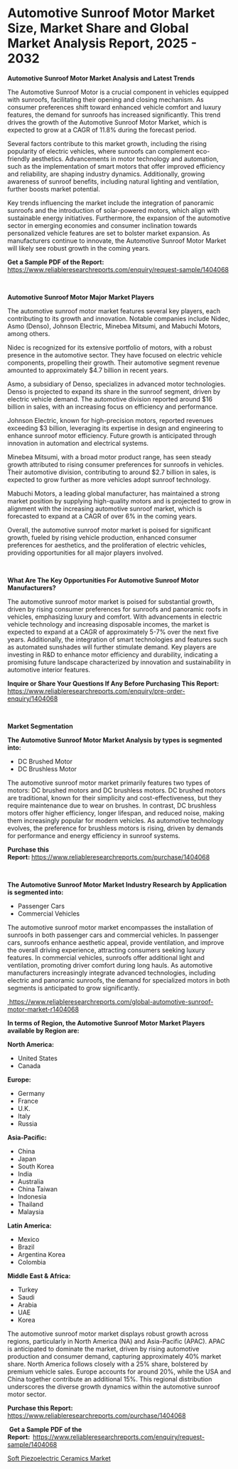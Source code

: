 <p><h1>Automotive Sunroof Motor Market Size, Market Share and Global Market Analysis Report, 2025 - 2032</h1></p><p><strong>Automotive Sunroof Motor Market Analysis and Latest Trends</strong></p>
<p><p>The Automotive Sunroof Motor is a crucial component in vehicles equipped with sunroofs, facilitating their opening and closing mechanism. As consumer preferences shift toward enhanced vehicle comfort and luxury features, the demand for sunroofs has increased significantly. This trend drives the growth of the Automotive Sunroof Motor Market, which is expected to grow at a CAGR of 11.8% during the forecast period.</p><p>Several factors contribute to this market growth, including the rising popularity of electric vehicles, where sunroofs can complement eco-friendly aesthetics. Advancements in motor technology and automation, such as the implementation of smart motors that offer improved efficiency and reliability, are shaping industry dynamics. Additionally, growing awareness of sunroof benefits, including natural lighting and ventilation, further boosts market potential.</p><p>Key trends influencing the market include the integration of panoramic sunroofs and the introduction of solar-powered motors, which align with sustainable energy initiatives. Furthermore, the expansion of the automotive sector in emerging economies and consumer inclination towards personalized vehicle features are set to bolster market expansion. As manufacturers continue to innovate, the Automotive Sunroof Motor Market will likely see robust growth in the coming years.</p></p>
<p><strong>Get a Sample PDF of the Report:&nbsp;</strong> <a href="https://www.reliableresearchreports.com/enquiry/request-sample/1404068?utm_campaign=2657&utm_medium=2&utm_source=Github&utm_content=ia&utm_term=28032025&utm_id=automotive-sunroof-motor">https://www.reliableresearchreports.com/enquiry/request-sample/1404068</a></p>
<p>&nbsp;</p>
<p><strong>Automotive Sunroof Motor Major Market Players</strong></p>
<p><p>The automotive sunroof motor market features several key players, each contributing to its growth and innovation. Notable companies include Nidec, Asmo (Denso), Johnson Electric, Minebea Mitsumi, and Mabuchi Motors, among others.</p><p>Nidec is recognized for its extensive portfolio of motors, with a robust presence in the automotive sector. They have focused on electric vehicle components, propelling their growth. Their automotive segment revenue amounted to approximately $4.7 billion in recent years.</p><p>Asmo, a subsidiary of Denso, specializes in advanced motor technologies. Denso is projected to expand its share in the sunroof segment, driven by electric vehicle demand. The automotive division reported around $16 billion in sales, with an increasing focus on efficiency and performance.</p><p>Johnson Electric, known for high-precision motors, reported revenues exceeding $3 billion, leveraging its expertise in design and engineering to enhance sunroof motor efficiency. Future growth is anticipated through innovation in automation and electrical systems.</p><p>Minebea Mitsumi, with a broad motor product range, has seen steady growth attributed to rising consumer preferences for sunroofs in vehicles. Their automotive division, contributing to around $2.7 billion in sales, is expected to grow further as more vehicles adopt sunroof technology.</p><p>Mabuchi Motors, a leading global manufacturer, has maintained a strong market position by supplying high-quality motors and is projected to grow in alignment with the increasing automotive sunroof market, which is forecasted to expand at a CAGR of over 6% in the coming years.</p><p>Overall, the automotive sunroof motor market is poised for significant growth, fueled by rising vehicle production, enhanced consumer preferences for aesthetics, and the proliferation of electric vehicles, providing opportunities for all major players involved.</p></p>
<p>&nbsp;</p>
<p><strong>What Are The Key Opportunities For Automotive Sunroof Motor Manufacturers?</strong></p>
<p><p>The automotive sunroof motor market is poised for substantial growth, driven by rising consumer preferences for sunroofs and panoramic roofs in vehicles, emphasizing luxury and comfort. With advancements in electric vehicle technology and increasing disposable incomes, the market is expected to expand at a CAGR of approximately 5-7% over the next five years. Additionally, the integration of smart technologies and features such as automated sunshades will further stimulate demand. Key players are investing in R&D to enhance motor efficiency and durability, indicating a promising future landscape characterized by innovation and sustainability in automotive interior features.</p></p>
<p><strong>Inquire or Share Your Questions If Any Before Purchasing This Report:</strong> <a href="https://www.reliableresearchreports.com/enquiry/pre-order-enquiry/1404068?utm_campaign=2657&utm_medium=2&utm_source=Github&utm_content=ia&utm_term=28032025&utm_id=automotive-sunroof-motor">https://www.reliableresearchreports.com/enquiry/pre-order-enquiry/1404068</a></p>
<p>&nbsp;</p>
<p><strong>Market Segmentation</strong></p>
<p><strong>The Automotive Sunroof Motor Market Analysis by types is segmented into:</strong></p>
<p><ul><li>DC Brushed Motor</li><li>DC Brushless Motor</li></ul></p>
<p><p>The automotive sunroof motor market primarily features two types of motors: DC brushed motors and DC brushless motors. DC brushed motors are traditional, known for their simplicity and cost-effectiveness, but they require maintenance due to wear on brushes. In contrast, DC brushless motors offer higher efficiency, longer lifespan, and reduced noise, making them increasingly popular for modern vehicles. As automotive technology evolves, the preference for brushless motors is rising, driven by demands for performance and energy efficiency in sunroof systems.</p></p>
<p><strong>Purchase this Report:&nbsp;</strong><a href="https://www.reliableresearchreports.com/purchase/1404068?utm_campaign=2657&utm_medium=2&utm_source=Github&utm_content=ia&utm_term=28032025&utm_id=automotive-sunroof-motor">https://www.reliableresearchreports.com/purchase/1404068</a></p>
<p>&nbsp;</p>
<p><strong>The Automotive Sunroof Motor Market Industry Research by Application is segmented into:</strong></p>
<p><ul><li>Passenger Cars</li><li>Commercial Vehicles</li></ul></p>
<p><p>The automotive sunroof motor market encompasses the installation of sunroofs in both passenger cars and commercial vehicles. In passenger cars, sunroofs enhance aesthetic appeal, provide ventilation, and improve the overall driving experience, attracting consumers seeking luxury features. In commercial vehicles, sunroofs offer additional light and ventilation, promoting driver comfort during long hauls. As automotive manufacturers increasingly integrate advanced technologies, including electric and panoramic sunroofs, the demand for specialized motors in both segments is anticipated to grow significantly.</p></p>
<p><a href="https://www.reliableresearchreports.com/global-automotive-sunroof-motor-market-r1404068?utm_campaign=2657&utm_medium=2&utm_source=Github&utm_content=ia&utm_term=28032025&utm_id=automotive-sunroof-motor">&nbsp;https://www.reliableresearchreports.com/global-automotive-sunroof-motor-market-r1404068</a></p>
<p><strong>In terms of Region, the Automotive Sunroof Motor Market Players available by Region are:</strong></p>
<p>
    <p> <strong> North America: </strong>
        <ul>
            <li>United States</li>
            <li>Canada</li>
        </ul>
        </p> 
    <p> <strong> Europe: </strong>
        <ul>
            <li>Germany</li>
            <li>France</li>
            <li>U.K.</li>
            <li>Italy</li>
            <li>Russia</li>
        </ul>
        </p> 
    <p> <strong> Asia-Pacific: </strong>
        <ul>
            <li>China</li>
            <li>Japan</li>
            <li>South Korea</li>
            <li>India</li>
            <li>Australia</li>
            <li>China Taiwan</li>
            <li>Indonesia</li>
            <li>Thailand</li>
            <li>Malaysia</li>
        </ul>
        </p> 
    <p> <strong> Latin America: </strong>
        <ul>
            <li>Mexico</li>
            <li>Brazil</li>
            <li>Argentina Korea</li>
            <li>Colombia</li>
        </ul>
        </p> 
    <p> <strong> Middle East & Africa: </strong>
        <ul>
            <li>Turkey</li>
            <li>Saudi</li>
            <li>Arabia</li>
            <li>UAE</li>
            <li>Korea</li>
        </ul>
    </p>
    </p>
<p><p>The automotive sunroof motor market displays robust growth across regions, particularly in North America (NA) and Asia-Pacific (APAC). APAC is anticipated to dominate the market, driven by rising automotive production and consumer demand, capturing approximately 40% market share. North America follows closely with a 25% share, bolstered by premium vehicle sales. Europe accounts for around 20%, while the USA and China together contribute an additional 15%. This regional distribution underscores the diverse growth dynamics within the automotive sunroof motor sector.</p></p>
<p><strong>Purchase this Report: </strong><a href="https://www.reliableresearchreports.com/purchase/1404068?utm_campaign=2657&utm_medium=2&utm_source=Github&utm_content=ia&utm_term=28032025&utm_id=automotive-sunroof-motor">https://www.reliableresearchreports.com/purchase/1404068</a></p>
<p>&nbsp;<strong>Get a Sample PDF of the Report:&nbsp;&nbsp;</strong><a href="https://www.reliableresearchreports.com/enquiry/request-sample/1404068?utm_campaign=2657&utm_medium=2&utm_source=Github&utm_content=ia&utm_term=28032025&utm_id=automotive-sunroof-motor">https://www.reliableresearchreports.com/enquiry/request-sample/1404068</a></p>
<p><strong></strong></p>
<p><p><a href="https://github.com/waverlyam689/Market-Research-Report-List-1/blob/main/soft-piezoelectric-ceramics-market.md?utm_campaign=2657&utm_medium=2&utm_source=Github&utm_content=ia&utm_term=28032025&utm_id=automotive-sunroof-motor">Soft Piezoelectric Ceramics Market</a></p></p>